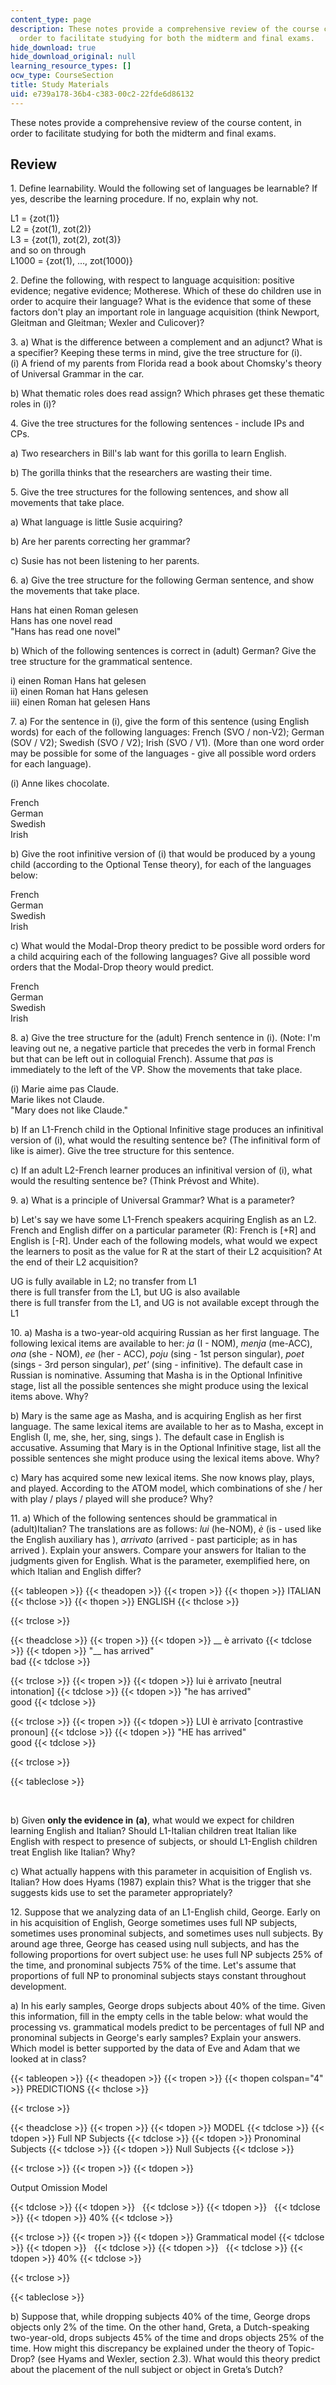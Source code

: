 ```yaml
---
content_type: page
description: These notes provide a comprehensive review of the course content, in
  order to facilitate studying for both the midterm and final exams.
hide_download: true
hide_download_original: null
learning_resource_types: []
ocw_type: CourseSection
title: Study Materials
uid: e739a178-36b4-c383-00c2-22fde6d86132
---
```


These notes provide a comprehensive review of the course content, in order to facilitate studying for both the midterm and final exams.

Review
------

1\. Define learnability. Would the following set of languages be learnable? If yes, describe the learning procedure. If no, explain why not.

L1 = {zot(1)}  
L2 = {zot(1), zot(2)}  
L3 = {zot(1), zot(2), zot(3)}  
and so on through  
L1000 = {zot(1), …, zot(1000)}

2\. Define the following, with respect to language acquisition: positive evidence; negative evidence; Motherese. Which of these do children use in order to acquire their language? What is the evidence that some of these factors don't play an important role in language acquisition (think Newport, Gleitman and Gleitman; Wexler and Culicover)?

3\. a) What is the difference between a complement and an adjunct? What is a specifier? Keeping these terms in mind, give the tree structure for (i).  
(i) A friend of my parents from Florida read a book about Chomsky's theory of Universal Grammar in the car.

b) What thematic roles does read assign? Which phrases get these thematic roles in (i)?

4\. Give the tree structures for the following sentences - include IPs and CPs.

a) Two researchers in Bill's lab want for this gorilla to learn English.

b) The gorilla thinks that the researchers are wasting their time.

5\. Give the tree structures for the following sentences, and show all movements that take place.

a) What language is little Susie acquiring?

b) Are her parents correcting her grammar?

c) Susie has not been listening to her parents.

6\. a) Give the tree structure for the following German sentence, and show the movements that take place.

Hans hat einen Roman gelesen  
Hans has one novel read  
"Hans has read one novel"

b) Which of the following sentences is correct in (adult) German? Give the tree structure for the grammatical sentence.

i) einen Roman Hans hat gelesen  
ii) einen Roman hat Hans gelesen  
iii) einen Roman hat gelesen Hans

7\. a) For the sentence in (i), give the form of this sentence (using English words) for each of the following languages: French (SVO / non-V2); German (SOV / V2); Swedish (SVO / V2); Irish (SVO / V1). (More than one word order may be possible for some of the languages - give all possible word orders for each language).

(i) Anne likes chocolate.

French  
German  
Swedish  
Irish

b) Give the root infinitive version of (i) that would be produced by a young child (according to the Optional Tense theory), for each of the languages below:

French  
German  
Swedish  
Irish

c) What would the Modal-Drop theory predict to be possible word orders for a child acquiring each of the following languages? Give all possible word orders that the Modal-Drop theory would predict.

French  
German  
Swedish  
Irish

8\. a) Give the tree structure for the (adult) French sentence in (i). (Note: I'm leaving out ne, a negative particle that precedes the verb in formal French but that can be left out in colloquial French). Assume that _pas_ is immediately to the left of the VP. Show the movements that take place.

(i) Marie aime pas Claude.  
Marie likes not Claude.  
"Mary does not like Claude."

b) If an L1-French child in the Optional Infinitive stage produces an infinitival version of (i), what would the resulting sentence be? (The infinitival form of like is aimer). Give the tree structure for this sentence.

c) If an adult L2-French learner produces an infinitival version of (i), what would the resulting sentence be? (Think Prévost and White).

9\. a) What is a principle of Universal Grammar? What is a parameter?

b) Let's say we have some L1-French speakers acquiring English as an L2. French and English differ on a particular parameter (R): French is \[+R\] and English is \[-R\]. Under each of the following models, what would we expect the learners to posit as the value for R at the start of their L2 acquisition? At the end of their L2 acquisition?

UG is fully available in L2; no transfer from L1  
there is full transfer from the L1, but UG is also available  
there is full transfer from the L1, and UG is not available except through the L1

10\. a) Masha is a two-year-old acquiring Russian as her first language. The following lexical items are available to her: _ja_ (I - NOM), _menja_ (me-ACC), _ona_ (she - NOM), _ee_ (her - ACC), _poju_ (sing - 1st person singular), _poet_ (sings - 3rd person singular), _pet'_ (sing - infinitive). The default case in Russian is nominative. Assuming that Masha is in the Optional Infinitive stage, list all the possible sentences she might produce using the lexical items above. Why?

b) Mary is the same age as Masha, and is acquiring English as her first language. The same lexical items are available to her as to Masha, except in English (I, me, she, her, sing, sings ). The default case in English is accusative. Assuming that Mary is in the Optional Infinitive stage, list all the possible sentences she might produce using the lexical items above. Why?

c) Mary has acquired some new lexical items. She now knows play, plays, and played. According to the ATOM model, which combinations of she / her with play / plays / played will she produce? Why?

11\. a) Which of the following sentences should be grammatical in (adult)Italian? The translations are as follows: _lui_ (he-NOM), _è_ (is - used like the English auxiliary has ), _arrivato_ (arrived - past participle; as in has arrived ). Explain your answers. Compare your answers for Italian to the judgments given for English. What is the parameter, exemplified here, on which Italian and English differ?

{{< tableopen >}}
{{< theadopen >}}
{{< tropen >}}
{{< thopen >}}
ITALIAN
{{< thclose >}}
{{< thopen >}}
ENGLISH
{{< thclose >}}

{{< trclose >}}

{{< theadclose >}}
{{< tropen >}}
{{< tdopen >}}
\_\_ è arrivato
{{< tdclose >}}
{{< tdopen >}}
"\_\_ has arrived"  
bad
{{< tdclose >}}

{{< trclose >}}
{{< tropen >}}
{{< tdopen >}}
lui è arrivato \[neutral intonation\]
{{< tdclose >}}
{{< tdopen >}}
"he has arrived"  
good
{{< tdclose >}}

{{< trclose >}}
{{< tropen >}}
{{< tdopen >}}
LUI è arrivato \[contrastive pronoun\]
{{< tdclose >}}
{{< tdopen >}}
"HE has arrived"  
good
{{< tdclose >}}

{{< trclose >}}

{{< tableclose >}}

  
 

b) Given **only the evidence in** **(a)**, what would we expect for children learning English and Italian? Should L1-Italian children treat Italian like English with respect to presence of subjects, or should L1-English children treat English like Italian? Why?

c) What actually happens with this parameter in acquisition of English vs. Italian? How does Hyams (1987) explain this? What is the trigger that she suggests kids use to set the parameter appropriately?

12\. Suppose that we analyzing data of an L1-English child, George. Early on in his acquisition of English, George sometimes uses full NP subjects, sometimes uses pronominal subjects, and sometimes uses null subjects. By around age three, George has ceased using null subjects, and has the following proportions for overt subject use: he uses full NP subjects 25% of the time, and pronominal subjects 75% of the time. Let's assume that proportions of full NP to pronominal subjects stays constant throughout development.

a) In his early samples, George drops subjects about 40% of the time. Given this information, fill in the empty cells in the table below: what would the processing vs. grammatical models predict to be percentages of full NP and pronominal subjects in George's early samples? Explain your answers. Which model is better supported by the data of Eve and Adam that we looked at in class?

{{< tableopen >}}
{{< theadopen >}}
{{< tropen >}}
{{< thopen colspan="4" >}}
PREDICTIONS
{{< thclose >}}

{{< trclose >}}

{{< theadclose >}}
{{< tropen >}}
{{< tdopen >}}
MODEL
{{< tdclose >}}
{{< tdopen >}}
Full NP Subjects
{{< tdclose >}}
{{< tdopen >}}
Pronominal Subjects
{{< tdclose >}}
{{< tdopen >}}
Null Subjects
{{< tdclose >}}

{{< trclose >}}
{{< tropen >}}
{{< tdopen >}}


Output Omission Model


{{< tdclose >}}
{{< tdopen >}}
 
{{< tdclose >}}
{{< tdopen >}}
 
{{< tdclose >}}
{{< tdopen >}}
40%
{{< tdclose >}}

{{< trclose >}}
{{< tropen >}}
{{< tdopen >}}
Grammatical model
{{< tdclose >}}
{{< tdopen >}}
 
{{< tdclose >}}
{{< tdopen >}}
 
{{< tdclose >}}
{{< tdopen >}}
40%
{{< tdclose >}}

{{< trclose >}}

{{< tableclose >}}

b) Suppose that, while dropping subjects 40% of the time, George drops objects only 2% of the time. On the other hand, Greta, a Dutch-speaking two-year-old, drops subjects 45% of the time and drops objects 25% of the time. How might this discrepancy be explained under the theory of Topic-Drop? (see Hyams and Wexler, section 2.3). What would this theory predict about the placement of the null subject or object in Greta’s Dutch?